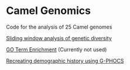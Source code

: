 # Camel Genomics
Code for the analysis of 25 Camel genomes

[Sliding window analysis of genetic diversity](./window_diversity.md)

[GO Term Enrichment](./GO_enrichment.md) \(Currently not used\)

[Recreating demographic history using G-PHOCS](./g-phocs.md)
